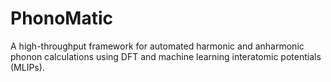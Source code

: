 # PhonoMatic
A high-throughput framework for automated harmonic and anharmonic phonon calculations using DFT and machine learning interatomic potentials (MLIPs).
